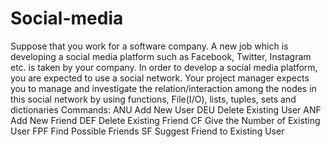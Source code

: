 # Social-media
Suppose that you work for a software company. A new job which is developing a social media platform such as Facebook, Twitter, Instagram etc. is taken by your company. In order to develop a social media platform, you are expected to use a social network. Your project manager expects you to manage and investigate the relation/interaction among the nodes in this social network by using functions, File(I/O), lists, tuples, sets and dictionaries
Commands:
ANU Add New User
DEU Delete Existing User
ANF Add New Friend
DEF Delete Existing Friend
CF Give the Number of Existing User
FPF Find Possible Friends
SF Suggest Friend to Existing User
